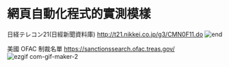 # 網頁自動化程式的實測模樣
日経テレコン21(日經新聞資料庫) http://t21.nikkei.co.jp/g3/CMN0F11.do
![end](https://user-images.githubusercontent.com/66252302/99149659-697d4a00-26ca-11eb-8a67-3059431a7fb3.gif)

美國 OFAC 制裁名單 https://sanctionssearch.ofac.treas.gov/
![ezgif com-gif-maker-_2_](https://user-images.githubusercontent.com/66252302/99150038-d265c180-26cc-11eb-9fda-78b3c9aa0dcb.gif)
